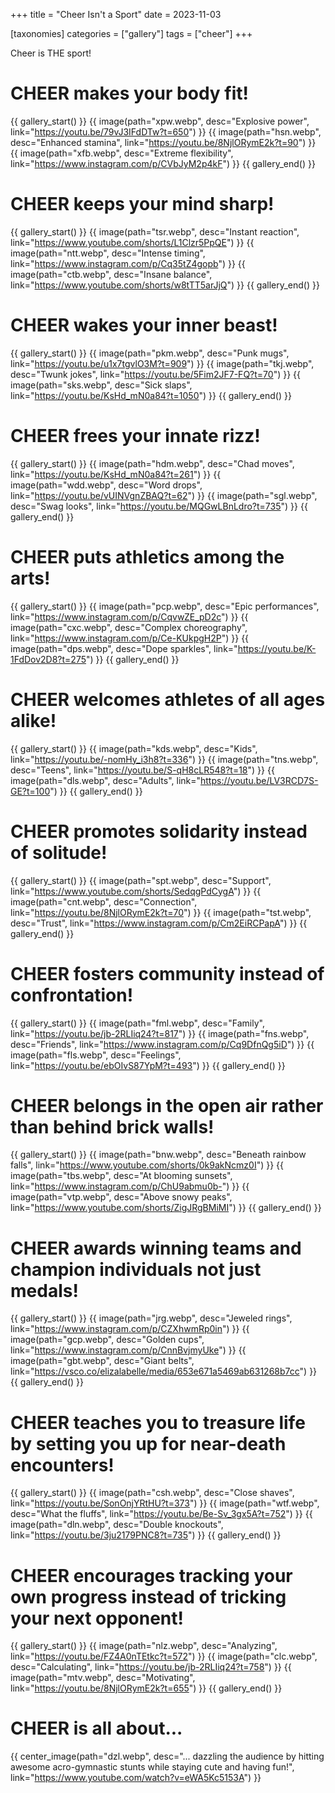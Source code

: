 +++
title = "Cheer Isn't a Sport"
date = 2023-11-03

[taxonomies]
categories = ["gallery"]
tags = ["cheer"]
+++

Cheer is THE sport!

<!-- more -->

# **CHEER makes your body fit!**

{{ gallery_start() }}
{{ image(path="xpw.webp", desc="Explosive power", link="https://youtu.be/79vJ3IFdDTw?t=650") }}
{{ image(path="hsn.webp", desc="Enhanced stamina", link="https://youtu.be/8NjlORymE2k?t=90") }}
{{ image(path="xfb.webp", desc="Extreme flexibility", link="https://www.instagram.com/p/CVbJyM2p4kF") }}
{{ gallery_end() }}

# **CHEER keeps your mind sharp!**

{{ gallery_start() }}
{{ image(path="tsr.webp", desc="Instant reaction", link="https://www.youtube.com/shorts/L1Clzr5PpQE") }}
{{ image(path="ntt.webp", desc="Intense timing", link="https://www.instagram.com/p/Cq35tZ4gopb") }}
{{ image(path="ctb.webp", desc="Insane balance", link="https://www.youtube.com/shorts/w8tTT5arJjQ") }}
{{ gallery_end() }}

# **CHEER wakes your inner beast!**

{{ gallery_start() }}
{{ image(path="pkm.webp", desc="Punk mugs", link="https://youtu.be/u1x7tgvlO3M?t=909") }}
{{ image(path="tkj.webp", desc="Twunk jokes", link="https://youtu.be/5Fim2JF7-FQ?t=70") }}
{{ image(path="sks.webp", desc="Sick slaps", link="https://youtu.be/KsHd_mN0a84?t=1050") }}
{{ gallery_end() }}

# **CHEER frees your innate rizz!**

{{ gallery_start() }}
{{ image(path="hdm.webp", desc="Chad moves", link="https://youtu.be/KsHd_mN0a84?t=261") }}
{{ image(path="wdd.webp", desc="Word drops", link="https://youtu.be/vUINVgnZBAQ?t=62") }}
{{ image(path="sgl.webp", desc="Swag looks", link="https://youtu.be/MQGwLBnLdro?t=735") }}
{{ gallery_end() }}

# **CHEER puts athletics among the arts!**

{{ gallery_start() }}
{{ image(path="pcp.webp", desc="Epic performances", link="https://www.instagram.com/p/CqvwZE_pD2c") }}
{{ image(path="cxc.webp", desc="Complex choreography", link="https://www.instagram.com/p/Ce-KUkpgH2P") }}
{{ image(path="dps.webp", desc="Dope sparkles", link="https://youtu.be/K-1FdDov2D8?t=275") }}
{{ gallery_end() }}

# **CHEER welcomes athletes of all ages alike!**

{{ gallery_start() }}
{{ image(path="kds.webp", desc="Kids", link="https://youtu.be/-nomHy_i3h8?t=336") }}
{{ image(path="tns.webp", desc="Teens", link="https://youtu.be/S-qH8cLR548?t=18") }}
{{ image(path="dls.webp", desc="Adults", link="https://youtu.be/LV3RCD7S-GE?t=100") }}
{{ gallery_end() }}

# **CHEER promotes solidarity instead of solitude!**

{{ gallery_start() }}
{{ image(path="spt.webp", desc="Support", link="https://www.youtube.com/shorts/SedqgPdCygA") }}
{{ image(path="cnt.webp", desc="Connection", link="https://youtu.be/8NjlORymE2k?t=70") }}
{{ image(path="tst.webp", desc="Trust", link="https://www.instagram.com/p/Cm2EiRCPapA") }}
{{ gallery_end() }}

# **CHEER fosters community instead of confrontation!**

{{ gallery_start() }}
{{ image(path="fml.webp", desc="Family", link="https://youtu.be/jb-2RLIiq24?t=817") }}
{{ image(path="fns.webp", desc="Friends", link="https://www.instagram.com/p/Cq9DfnQg5iD") }}
{{ image(path="fls.webp", desc="Feelings", link="https://youtu.be/ebOIvS87YpM?t=493") }}
{{ gallery_end() }}

# **CHEER belongs in the open air rather than behind brick walls!**

{{ gallery_start() }}
{{ image(path="bnw.webp", desc="Beneath rainbow falls", link="https://www.youtube.com/shorts/0k9akNcmz0I") }}
{{ image(path="tbs.webp", desc="At blooming sunsets", link="https://www.instagram.com/p/ChU9abmu0b-") }}
{{ image(path="vtp.webp", desc="Above snowy peaks", link="https://www.youtube.com/shorts/ZigJRgBMiMI") }}
{{ gallery_end() }}

# **CHEER awards winning teams and champion individuals not just medals!**

{{ gallery_start() }}
{{ image(path="jrg.webp", desc="Jeweled rings", link="https://www.instagram.com/p/CZXhwmRp0in") }}
{{ image(path="gcp.webp", desc="Golden cups", link="https://www.instagram.com/p/CnnBvjmyUke") }}
{{ image(path="gbt.webp", desc="Giant belts", link="https://vsco.co/elizalabelle/media/653e671a5469ab631268b7cc") }}
{{ gallery_end() }}

# **CHEER teaches you to treasure life by setting you up for near-death encounters!**

{{ gallery_start() }}
{{ image(path="csh.webp", desc="Close shaves", link="https://youtu.be/SonOnjYRtHU?t=373") }}
{{ image(path="wtf.webp", desc="What the fluffs", link="https://youtu.be/Be-Sv_3gx5A?t=752") }}
{{ image(path="dln.webp", desc="Double knockouts", link="https://youtu.be/3ju2179PNC8?t=735") }}
{{ gallery_end() }}

# **CHEER encourages tracking your own progress instead of tricking your next opponent!**

{{ gallery_start() }}
{{ image(path="nlz.webp", desc="Analyzing", link="https://youtu.be/FZ4A0nTEtkc?t=572") }}
{{ image(path="clc.webp", desc="Calculating", link="https://youtu.be/jb-2RLIiq24?t=758") }}
{{ image(path="mtv.webp", desc="Motivating", link="https://youtu.be/8NjlORymE2k?t=655") }}
{{ gallery_end() }}

# **CHEER is all about...**

{{ center_image(path="dzl.webp", desc="... dazzling the audience by hitting awesome acro-gymnastic stunts while staying cute and having fun!", link="https://www.youtube.com/watch?v=eWA5Kc5153A") }}
